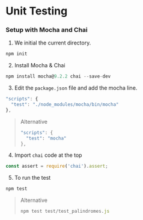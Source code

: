# Unit Testing
### Setup with Mocha and Chai

1. We initial the current directory.
```javascript
npm init
```

2. Install Mocha & Chai
```javascript
npm install mocha@9.2.2 chai --save-dev
```

3. Edit the `package.json` file and add the mocha line.
```javascript
"scripts": {
  "test": "./node_modules/mocha/bin/mocha"
},
```
> Alternative
> ```javascript
> "scripts": {
>   "test": "mocha"
> },
> ```

4. Import `chai` code at the top
```javascript
const assert = require('chai').assert;
```

5. To run the test
```javascript
npm test
```
> Alternative
> ```javascript
> npm test test/test_palindromes.js
> ```